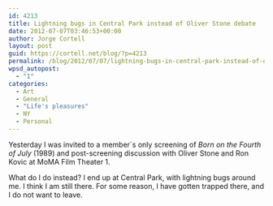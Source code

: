```yaml
---
id: 4213
title: Lightning bugs in Central Park instead of Oliver Stone debate
date: 2012-07-07T03:46:53+00:00
author: Jorge Cortell
layout: post
guid: https://cortell.net/blog/?p=4213
permalink: /blog/2012/07/07/lightning-bugs-in-central-park-instead-of-oliver-stone-debate/
wpsd_autopost:
  - "1"
categories:
  - Art
  - General
  - "Life's pleasures"
  - NY
  - Personal
---
```

Yesterday I was invited to a member`s only screening of _Born on the Fourth of July_ (1989) and post-screening discussion with Oliver Stone and Ron Kovic at MoMA Film Theater 1.

What do I do instead? I end up at Central Park, with lightning bugs around me. I think I am still there. For some reason, I have gotten trapped there, and I do not want to leave.